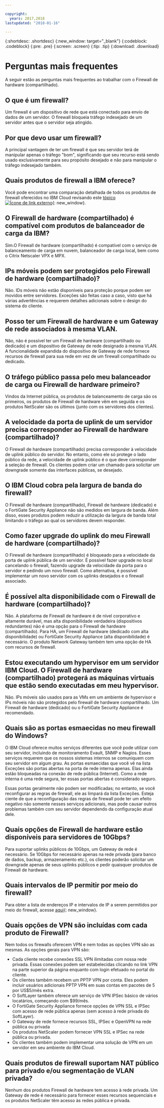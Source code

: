 ```yaml
---

copyright:
  years: 2017,2018
lastupdated: "2018-01-16"

---
```


{:shortdesc: .shortdesc}
{:new_window: target="_blank"}
{:codeblock: .codeblock}
{:pre: .pre}
{:screen: .screen}
{:tip: .tip}
{:download: .download}

# Perguntas mais frequentes
A seguir estão as perguntas mais frequentes ao trabalhar com o Firewall de hardware (compartilhado).

## O que é um firewall?

Um firewall é um dispositivo de rede que está conectado para envio de dados de um servidor. O firewall bloqueia tráfego indesejado de um servidor antes que o servidor seja atingido.

## Por que devo usar um firewall?

A principal vantagem de ter um firewall é que seu servidor terá de manipular apenas o tráfego "bom", significando que seu recurso está sendo usado exclusivamente para seu propósito desejado e não para manipular o tráfego indesejado também.

## Quais produtos de firewall a IBM oferece?
Você pode encontrar uma comparação detalhada de todos os produtos de firewall oferecidos no IBM Cloud revisando este [tópico ![Ícone de link externo](../../icons/launch-glyph.svg "Ícone de link externo")](https://console.bluemix.net/docs/infrastructure/fortigate-10g/explore-firewalls.html#explore-firewalls){: new_window}. 

## O Firewall de hardware (compartilhado) é compatível com produtos de balanceador de carga da IBM?

Sim.O Firewall de hardware (compartilhado) é compatível com o serviço de balanceamento de carga em nuvem, balanceador de carga local, bem como o Citrix Netscaler VPX e MPX.

## IPs móveis podem ser protegidos pelo Firewall de hardware (compartilhado)?

Não. IDs móveis não estão disponíveis para proteção porque podem ser movidos entre servidores. Exceções são feitas caso a caso, visto que há várias advertências e requerem detalhes adicionais sobre o design do sistema do cliente.

## Posso ter um Firewall de hardware e um Gateway de rede associados à mesma VLAN.

Não, não é possível ter um Firewall de hardware (compartilhado ou dedicado) e um dispositivo de Gateway de rede designado à mesma VLAN. A funcionalidade expandida do dispositivo de Gateway de rede fornece recursos de firewall para sua rede em vez de um firewall compartilhado ou dedicado.

## O tráfego público passa pelo meu balanceador de carga ou Firewall de hardware primeiro?

Vindos da Internet pública, os produtos de balanceamento de carga são os primeiros, os produtos de Firewall de hardware vêm em seguida e os produtos NetScaler são os últimos (junto com os servidores dos clientes).

## A velocidade da porta de uplink de um servidor precisa corresponder ao Firewall de hardware (compartilhado)?

O Firewall de hardware (compartilhado) precisa corresponder à velocidade de uplink público do servidor. No entanto, como ele só protege o lado público da rede, a velocidade de uplink público é o que deve corresponder à seleção de firewall. Os clientes podem criar um chamado para solicitar um downgrade somente das interfaces públicas, se desejado.

## O IBM Cloud cobra pela largura de banda do firewall?

O Firewall de hardware (compartilhado), Firewall de hardware (dedicado) e o FortiGate Security Appliance não são medidos em largura de banda. Além disso, esses produtos podem reduzir a utilização da largura de banda total limitando o tráfego ao qual os servidores devem responder.

## Como fazer upgrade do uplink do meu Firewall de hardware (compartilhado)?

O Firewall de hardware (compartilhado) é bloqueado para a velocidade da porta de uplink pública de um servidor. É possível fazer upgrade no local cancelando o firewall, fazendo upgrade da velocidade da porta para o servidor e pedindo um novo firewall. Como alternativa, é possível implementar um novo servidor com os uplinks desejados e o firewall associado.

## É possível alta disponibilidade com o Firewall de hardware (compartilhado)?

Não. A plataforma de Firewall de hardware é de nível corporativo e altamente durável, mas alta disponibilidade verdadeira (dispositivos redundantes) não é uma opção para o Firewall de hardware (compartilhado). Para HA, um Firewall de hardware (dedicado com alta disponibilidade) ou FortiGate Security Appliance (alta disponibilidade) é necessário. O produto Network Gateway também tem uma opção de HA com recursos de firewall.

## Estou executando um hypervisor em um servidor IBM Cloud. O Firewall de hardware (compartilhado) protegerá as máquinas virtuais que estão sendo executadas em meu hypervisor.

Não. IPs móveis são usados para as VMs em um ambiente de hypervisor e IPs móveis não são protegidos pelo firewall de hardware compartilhado. Um Firewall de hardware (dedicado) ou o FortiGate Security Appliance é recomendado.

## Quais são as portas esmaecidas no meu firewall do Windows?

O IBM Cloud oferece muitos serviços diferentes que você pode utilizar com seu servidor, incluindo de monitoramento Evault, SNMP e Nagios. Esses serviços requerem que os nossos sistemas internos se comuniquem com seu servidor em algum grau. As portas esmaecidas que você vê na lista Exceções são portas abertas na porta de rede interna apenas. Elas ainda estão bloqueadas na conexão de rede pública (Internet). Como a rede interna é uma rede segura, ter essas portas abertas é considerado seguro.

Essas portas geralmente não podem ser modificadas; no entanto, se você reconfigurar as regras de firewall, ele as limpará da lista Exceções. Esteja ciente de que a reconfiguração das regras de firewall pode ter um efeito negativo não somente nesses serviços adicionais, mas pode causar outros problemas também com seu servidor dependendo da configuração atual dele.

## Quais opções de Firewall de hardware estão disponíveis para servidores de 10Gbps?

Para suportar uplinks públicos de 10Gbps, um Gateway de rede é necessário. Se 10Gbps for necessário apenas na rede privada (para banco de dados, backup, armazenamento etc.), os clientes poderão solicitar um downgrade apenas de seus uplinks públicos e pedir quaisquer produtos de Firewall de hardware.

## Quais intervalos de IP permitir por meio do firewall?

Para obter a lista de endereços IP e intervalos de IP a serem permitidos por meio do firewall, acesse [aqui](https://console.bluemix.net/docs/infrastructure/hardware-firewall-dedicated/ips.html){: new_window}. 

## Quais opções de VPN são incluídas com cada produto de Firewall?

Nem todos os firewalls oferecem VPN e nem todas as opções VPN são as mesmas. As opções gerais para VPN são:

* Cada cliente recebe conexões SSL VPN ilimitadas com nossa rede privada. Essas conexões podem ser estabelecidas clicando no link VPN na parte superior da página enquanto com login efetuado no portal do cliente.
* Os clientes também recebem um PPTP VPN por conta. Eles podem incluir usuários adicionais PPTP VPN em suas contas em pacotes de 5 por US$5/mês extra.
* O SoftLayer também oferece um serviço de VPN IPSec básico de vários locatários, começando com $99/mês.
* O FortiGate Security Appliance fornece opções de VPN SSL e IPSec com acesso de rede pública apenas (sem acesso à rede privada do SoftLayer).
* O Gateway de rede fornece recursos SSL, IPSec e OpenVPN na rede pública ou privada
* Os produtos NetScaler podem fornecer VPN SSL e IPSec na rede pública ou privada.
* Os clientes também podem implementar uma solução de VPN em um servidor em seu ambiente do IBM Cloud.

## Quais produtos de firewall suportam NAT público para privado e/ou segmentação de VLAN privada?

Nenhum dos produtos Firewall de hardware tem acesso à rede privada. Um Gateway de rede é necessário para fornecer esses recursos sequenciais e os produtos NetScaler têm acesso às redes pública e privada.
